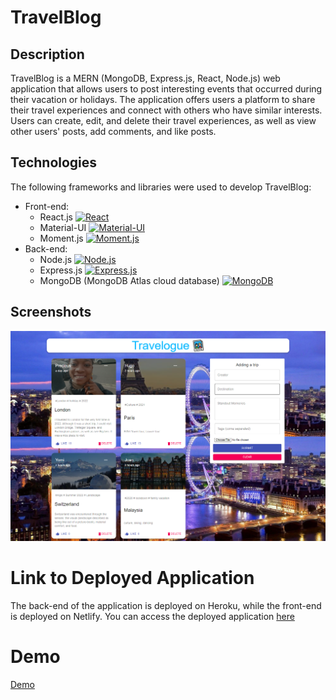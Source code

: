# TravelBlog
      
## Description
TravelBlog is a MERN (MongoDB, Express.js, React, Node.js) web application that allows users to post interesting events that occurred during their vacation or holidays. The application offers users a platform to share their travel experiences and connect with others who have similar interests. Users can create, edit, and delete their travel experiences, as well as view other users' posts, add comments, and like posts.
 
## Technologies
The following frameworks and libraries were used to develop TravelBlog:
*	Front-end:
    *	React.js  [![React](https://img.shields.io/badge/React-16.14.0-blue?style=flat-square&logo=react)](https://reactjs.org/)
    *	Material-UI [![Material-UI](https://img.shields.io/badge/Material--UI-4.11.2-purple?style=flat-square&logo=material-ui)](https://material-ui.com/)  
    *	Moment.js  [![Moment.js](https://img.shields.io/badge/Moment.js-2.29.1-blue?style=flat-square&logo=moment-js)](https://momentjs.com/)
*	Back-end:
    *	Node.js  [![Node.js](https://img.shields.io/badge/Node.js-14.15.0-green?style=flat-square&logo=node.js)](https://nodejs.org/)
    *	Express.js  [![Express.js](https://img.shields.io/badge/Express.js-4.17.1-white?style=flat-square&logo=express)](https://expressjs.com/)
    *	MongoDB (MongoDB Atlas cloud database)  [![MongoDB](https://img.shields.io/badge/MongoDB-4.4.4-green?style=flat-square&logo=mongodb)](https://www.mongodb.com/)


## Screenshots
![Screenshot](./client/src/images/screencapture-642598a86ed5672320795f75-travelogue-client-netlify-app-2023-03-30-16_51_06.png)
   
# Link to Deployed Application
The back-end of the application is deployed on Heroku, while the front-end is deployed on Netlify. You can access the deployed application [here](https://642598a86ed5672320795f75--travelogue-client.netlify.app/) 



# Demo
[Demo](https://drive.google.com/file/d/1EwJHeMe4O-mRuMdQx_EI5cLvO-KVWvjP/view)

